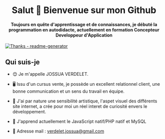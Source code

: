 <h1 align="center">Salut 👋 Bienvenue sur mon Github </h1>  
<h4 align="center">Toujours en quête d'apprentissage et de connaissances, je débuté la programmation en autodidacte, actuellement en formation Concepteur Developpeur d'Application</h4>  



[![Thanks - readme-generator](https://img.shields.io/badge/Thanks-readme--generator-2ea44f)](https://rahuldkjain.github.io/gh-profile-readme-generator/)

##  Qui suis-je

- 😊 Je m'appelle JOSSUA VERDELET. 

- 🖥️ Issu d'un cursus vente, je possède un excellent relationnel client, une bonne communication et un sens du travail en équipe.

- 🧠 J'ai par nature une sensibilité artistique, l'aspet visuel des différents site internet, a crée pour moi un réel interet de curiosité envers le développement.

- 🌱 J'apprend actuellement le JavaScript natif/PHP natif et MySQL

-  📧 Adresse mail : verdelet.jossua@gmail.com
  


  
